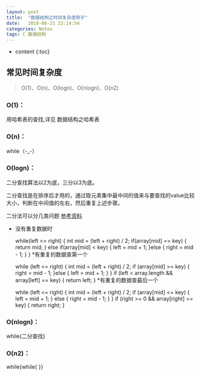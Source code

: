 ```yaml
---
layout: post
title:  "数据结构之时间复杂度例子"
date:   2018-06-21 23:14:54
categories: Notes
tags: C 数据结构
---
```


* content
{:toc}


## 常见时间复杂度
>O(1)、O(n)、O(logn)、O(nlogn)、O(n2)
   
### O(1)：
用哈希表的查找,详见 数据结构之哈希表

### O(n)：
while（-_-）

### O(logn)：
二分查找算法以2为底，三分以3为底。

二分查找是在排序后才用的，通过取元素集中最中间的值来与要查找的value比较大小，判断在中间值的左右，然后重复上述步骤。

二分法可以分几类问题 [参考资料](https://www.cnblogs.com/luoxn28/p/5767571.html)
* 没有重复数据时

    while(left <= right) {
        int mid = (left + right) / 2;
        if(array[mid] == key) {
            return mid;
        }
        else if(array[mid] < key) {
            left = mid + 1;
            }else {
                right = mid - 1;
            }
    }
*有重复的数据查第一个

    while (left <= right) {
        int mid = (left + right) / 2;
        if (array[mid] >= key) {
            right = mid - 1;
        }else {
            left = mid + 1;
        }
    }
    if (left < array.length && array[left] == key) {
        return left;
    }
*有重复的数据查最后一个
 
    while (left <= right) {
        int mid = (left + right) / 2;
        if (array[mid] <= key) {
            left = mid + 1;
        }
        else {
            right = mid - 1;
        }
    }
    if (right >= 0 && array[right] == key) {
          return right;
    }

### O(nlogn)：
while{二分查找}

### O(n2)：
while{while{ }}

